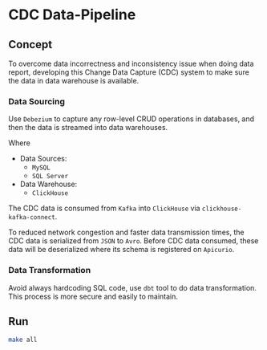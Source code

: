 # CDC Data-Pipeline

## Concept
To overcome data incorrectness and inconsistency issue when doing data report, developing this Change Data Capture (CDC) system to make sure the data in data warehouse is available.

### Data Sourcing
Use `Debezium` to capture any row-level CRUD operations in databases, and then the data is streamed into data warehouses.

Where
+ Data Sources:
    - `MySQL`
    - `SQL Server`
+ Data Warehouse:
    - `ClickHouse`

The CDC data is consumed from `Kafka` into `ClickHouse` via `clickhouse-kafka-connect`.

To reduced network congestion and faster data transmission times, the CDC data is serialized from `JSON` to `Avro`. Before CDC data consumed, these data will be deserialized where its schema is registered on `Apicurio`.

### Data Transformation
Avoid always hardcoding SQL code, use `dbt` tool to do data transformation. This process is more secure and easily to maintain.

## Run
```bash
make all
```